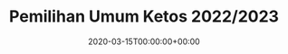 ---
title: "Pemilihan Umum Ketos 2022/2023"
date: "2020-03-15T00:00:00+00:00"
albumthumb: "Pemilu/DSC_1209.jpg"
draft: false
resources:
- src: "NAME-OF-YOUR-ALBUM/photo00.jpg"
- src: "NAME-OF-YOUR-ALBUM/photo01.jpg"
- src: "NAME-OF-YOUR-ALBUM/photo02.jpg"
---